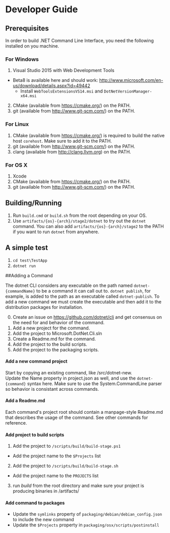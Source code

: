 Developer Guide
===============

## Prerequisites

In order to build .NET Command Line Interface, you need the following installed on you machine.

### For Windows

1. Visual Studio 2015 with Web Development Tools
  * Beta8 is available here and should work: http://www.microsoft.com/en-us/download/details.aspx?id=49442
    * Install `WebToolsExtensionsVS14.msi` and `DotNetVersionManager-x64.msi`
2. CMake (available from https://cmake.org/) on the PATH.
3. git (available from http://www.git-scm.com/) on the PATH.

### For Linux

1. CMake (available from https://cmake.org/) is required to build the native host `corehost`. Make sure to add it to the PATH.
2. git (available from http://www.git-scm.com/) on the PATH.
3. clang (available from http://clang.llvm.org) on the PATH.

### For OS X

1. Xcode
2. CMake (available from https://cmake.org/) on the PATH.
3. git (available from http://www.git-scm.com/) on the PATH.

## Building/Running

1. Run `build.cmd` or `build.sh` from the root depending on your OS.
2. Use `artifacts/{os}-{arch}/stage2/dotnet` to try out the `dotnet` command. You can also add `artifacts/{os}-{arch}/stage2` to the PATH if you want to run `dotnet` from anywhere.

## A simple test

1. `cd test\TestApp`
2. `dotnet run`


##Adding a Command

The dotnet CLI considers any executable on the path named `dotnet-{commandName}` to be a command it can call out to. `dotnet publish`, for example, is added to the path as an executable called `dotnet-publish`. To add a new command we must create the executable and then add it to the distribution packages for installation.

0. Create an issue on https://github.com/dotnet/cli and get consensus on the need for and behavior of the command.
1. Add a new project for the command. 
2. Add the project to Microsoft.DotNet.Cli.sln
3. Create a Readme.md for the command.
4. Add the project to the build scripts.
5. Add the project to the packaging scripts.

#### Add a new command project
Start by copying an existing command, like /src/dotnet-new.  
Update the Name property in project.json as well, and use the `dotnet-{command}` syntax here.
Make sure to use the System.CommandLine parser so behavior is consistant across commands.

#### Add a Readme.md
Each command's project root should contain a manpage-style Readme.md that describes the usage of the command. See other commands for reference.

#### Add project to build scripts
1. Add the project to `/scripts/build/build-stage.ps1`
  - Add the project name to the `$Projects` list
2. Add the project to `/scripts/build/build-stage.sh`
  - Add the project name to the `PROJECTS` list
3. run *build* from the root directory and make sure your project is producing binaries in /artifacts/

#### Add command to packages
- Update the `symlinks` property of `packaging/debian/debian_config.json` to include the new command
- Update the `$Projects` property in `packaging/osx/scripts/postinstall`
